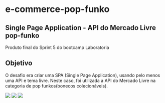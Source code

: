 # e-commerce-pop-funko
## Single Page Application - API do Mercado Livre pop-funko
Produto final do Sprint 5 do bootcamp Laboratoria
## Objetivo
O desafio era criar uma SPA (Single Page Application), usando pelo menos uma API e tema livre. Neste caso, foi utilizada a API do Mercado Livre na categoria de pop funkos(bonecos colecionáveis).
 <div>
 <img src ='https://user-images.githubusercontent.com/39601714/48037465-437c5100-e164-11e8-9129-b541d109784c.png'> 
  <img src ='https://user-images.githubusercontent.com/39601714/48037469-45461480-e164-11e8-9e8b-ef1bea554f29.png'>
  <img src ='https://user-images.githubusercontent.com/39601714/48037470-47a86e80-e164-11e8-9c9f-684dd5e2e1dd.png'>
  </div> 
